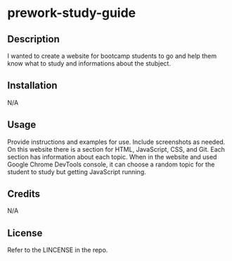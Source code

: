 # prework-study-guide

## Description
 
 I wanted to create a website for bootcamp students to go and help them know what to study and informations about the stubject. 

## Installation

N/A

## Usage

Provide instructions and examples for use. Include screenshots as needed.
On this website there is a section for HTML, JavaScript, CSS, and Git. Each section has information about each topic. When in the website and used Google Chrome DevTools console, it can choose a random topic for the student to study but getting JavaScript running. 

## Credits

N/A

## License

Refer to the LINCENSE in the repo.

